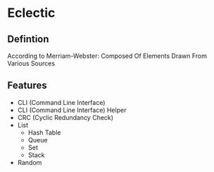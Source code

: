 # Eclectic
## Defintion
According to Merriam-Webster: Composed Of Elements Drawn From Various Sources
## Features
* CLI (Command Line Interface)
* CLI (Command Line Interface) Helper
* CRC (Cyclic Redundancy Check)
* List
    * Hash Table
    * Queue
    * Set
    * Stack
* Random

